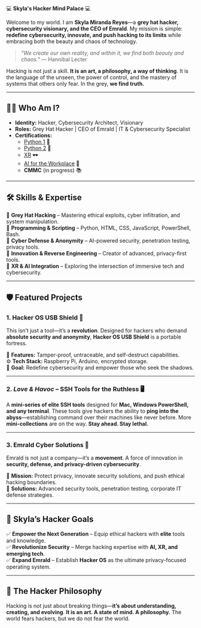 💻 **Skyla's Hacker Mind Palace** 💻

Welcome to my world. I am **Skyla Miranda Reyes**—a **grey hat hacker, cybersecurity visionary, and the CEO of Emrald**. My mission is simple: **redefine cybersecurity, innovate, and push hacking to its limits** while embracing both the beauty and chaos of technology.

> *"We create our own reality, and within it, we find both beauty and chaos."* — Hannibal Lecter

Hacking is not just a skill. **It is an art, a philosophy, a way of thinking**. It is the language of the unseen, the power of control, and the mastery of systems that others only fear. In the grey, **we find truth.**

---

## 🕵️‍♀️ **Who Am I?**

- **Identity:** Hacker, Cybersecurity Architect, Visionary
- **Roles:** Grey Hat Hacker | CEO of Emrald | IT & Cybersecurity Specialist
- **Certifications:**
  - [Python 1](https://www.credly.com/badges/8a82f4d0-b3a9-4829-958f-5fc198227ece/public_url) 🐍
  - [Python 2](https://www.credly.com/badges/e384fc13-78a2-4a70-b364-dba1e88ea252/public_url) 🐍
  - [XR](https://www.credly.com/badges/993694a8-1bea-47e2-bace-4cd81b2012f4/public_url) 🕶️
  - [AI for the Workplace](https://www.credly.com/badges/7958b31e-b8a5-44c9-9522-4a2d175a4408/public_url) 🤖
  - **CMMC** (in progress) 📚

---

## 🛠️ **Skills & Expertise**

🔹 **Grey Hat Hacking** – Mastering ethical exploits, cyber infiltration, and system manipulation.\
🔹 **Programming & Scripting** – Python, HTML, CSS, JavaScript, PowerShell, Bash.\
🔹 **Cyber Defense & Anonymity** – AI-powered security, penetration testing, privacy tools.\
🔹 **Innovation & Reverse Engineering** – Creator of advanced, privacy-first tools.\
🔹 **XR & AI Integration** – Exploring the intersection of immersive tech and cybersecurity.

---

## 🛡️ **Featured Projects**

### **1. Hacker OS USB Shield** 🔐

This isn’t just a tool—it’s a **revolution**. Designed for hackers who demand **absolute security and anonymity**, **Hacker OS USB Shield** is a portable fortress.

🚀 **Features:** Tamper-proof, untraceable, and self-destruct capabilities.\
⚙️ **Tech Stack:** Raspberry Pi, Arduino, encrypted storage.\
🎯 **Goal:** Redefine cybersecurity and empower those who seek the shadows.

---

### **2. *****************************Love & Havoc***************************** – SSH Tools for the Ruthless** 🖥️

A **mini-series of elite SSH tools** designed for **Mac, Windows PowerShell, and any terminal**. These tools give hackers the ability to **ping into the abyss**—establishing command over their machines like never before. More **mini-collections** are on the way. **Stay ahead. Stay lethal.**

---

### **3. Emrald Cyber Solutions** 💼

Emrald is not just a company—it’s a **movement**. A force of innovation in **security, defense, and privacy-driven cybersecurity**.

🔹 **Mission:** Protect privacy, innovate security solutions, and push ethical hacking boundaries.\
🔹 **Solutions:** Advanced security tools, penetration testing, corporate IT defense strategies.

---

## 🎯 **Skyla’s Hacker Goals**

✅ **Empower the Next Generation** – Equip ethical hackers with **elite** tools and knowledge.\
✅ **Revolutionize Security** – Merge hacking expertise with **AI, XR, and emerging tech**.\
✅ **Expand Emrald** – Establish **Hacker OS** as the ultimate privacy-focused operating system.

---

## 🌌 **The Hacker Philosophy**

Hacking is not just about breaking things—**it’s about understanding, creating, and evolving**. **It is an art. A state of mind. A philosophy.** The world fears hackers, but we do not fear the world.


